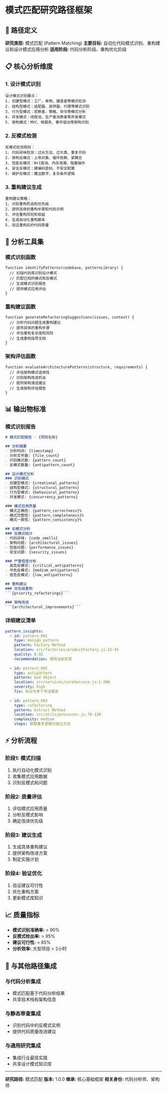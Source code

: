 # 模式匹配研究路径框架

## 🎯 路径定义

**研究类型:** 模式匹配 (Pattern Matching)
**主要目标:** 自动化代码模式识别、重构建议和设计模式应用分析
**适用阶段:** 代码分析阶段、重构优化阶段

## 📋 核心分析维度

### 1. 设计模式识别
```prompt
设计模式识别要点：
1. 创建型模式：工厂、单例、建造者等模式检测
2. 结构型模式：适配器、装饰器、代理等模式识别
3. 行为型模式：观察者、策略、命令等模式分析
4. 并发模式：线程池、生产者消费者等并发模式
5. 架构模式：MVC、微服务、事件驱动等架构识别
```

### 2. 反模式检测
```prompt
反模式检测规则：
1. 代码异味检测：过长方法、过大类、重复代码
2. 架构反模式：上帝对象、循环依赖、紧耦合
3. 性能反模式：N+1查询、内存泄漏、阻塞操作
4. 安全反模式：硬编码密码、不安全配置
5. 维护反模式：魔法数字、复杂条件逻辑
```

### 3. 重构建议生成
```prompt
重构建议策略：
1. 识别重构机会和优先级
2. 提供具体的重构步骤和代码示例
3. 评估重构风险和收益
4. 生成自动化重构脚本
5. 验证重构后的代码质量
```

## 🔧 分析工具集

### 模式识别函数
```prompt
function identifyPatterns(codebase, patternLibrary) {
  // 扫描代码库识别设计模式
  // 匹配已知的模式和反模式
  // 生成模式识别报告
  // 提供模式应用评估
}
```

### 重构建议函数
```prompt
function generateRefactoringSuggestions(issues, context) {
  // 分析代码问题生成重构建议
  // 提供具体的重构步骤
  // 评估重构复杂度和风险
  // 生成重构指导文档
}
```

### 架构评估函数
```prompt
function evaluateArchitecturePatterns(structure, requirements) {
  // 评估架构模式适用性
  // 识别架构改进机会
  // 提供架构演进建议
  // 生成架构评估报告
}
```

## 📊 输出物标准

### 模式识别报告
```markdown
# 模式匹配报告 - {项目名称}

## 分析摘要
- 分析时间: {timestamp}
- 分析文件数: {file_count}
- 识别模式数: {pattern_count}
- 反模式数量: {antipattern_count}

## 设计模式分析
### 识别模式
- 创建型模式: {creational_patterns}
- 结构型模式: {structural_patterns}
- 行为型模式: {behavioral_patterns}
- 并发模式: {concurrency_patterns}

### 模式应用质量
- 模式正确性: {pattern_correctness}%
- 模式完整性: {pattern_completeness}%
- 模式一致性: {pattern_consistency}%

## 反模式分析
### 反模式统计
- 代码异味: {code_smells}
- 架构问题: {architectural_issues}
- 性能问题: {performance_issues}
- 安全问题: {security_issues}

### 严重程度分布
- 高危反模式: {critical_antipatterns}
- 中危反模式: {medium_antipatterns}
- 低危反模式: {low_antipatterns}

## 重构建议
### 优先级重构
```{priority_refactorings}```

### 架构改进
```{architectural_improvements}```
```

### 详细建议清单
```yaml
pattern_insights:
  - id: pattern_001
    type: design_pattern
    pattern: Factory Method
    location: src/factories/productFactory.js:15-45
    quality: 0.92
    recommendation: 保持当前实现
    
  - id: pattern_002  
    type: antipattern
    pattern: God Object
    location: src/services/coreService.js:1-200
    severity: high
    fix: 拆分为多个专注服务
    
  - id: pattern_003
    type: refactoring
    pattern: Extract Method
    location: src/utils/processor.js:78-120
    complexity: medium
    steps: 提取重复逻辑为独立方法
```

## ⚡ 分析流程

### 阶段1: 模式扫描
1. 执行自动化模式识别
2. 收集模式应用数据
3. 识别反模式和问题

### 阶段2: 质量评估  
1. 评估模式应用质量
2. 分析反模式影响
3. 确定改进优先级

### 阶段3: 建议生成
1. 生成具体重构建议
2. 提供架构改进方案
3. 制定实施计划

### 阶段4: 验证优化
1. 验证建议可行性
2. 优化重构方案
3. 更新模式库知识

## 📈 质量指标

- **模式识别准确率:** > 90%
- **反模式检出率:** > 95%
- **建议可行性:** > 85%
- **分析效率:** 大型项目 < 2小时

## 🔄 与其他路径集成

### 与代码分析集成
- 模式匹配基于代码分析结果
- 共享技术栈和架构信息

### 与静态审查集成  
- 识别代码中的反模式实例
- 提供代码质量改进建议

### 与通用研究集成
- 集成行业最佳实践
- 共享设计模式知识库

---
**研究路径:** 模式匹配
**版本:** 1.0.0
**继承:** 核心基础框架
**相关身份:** 代码分析师、架构师